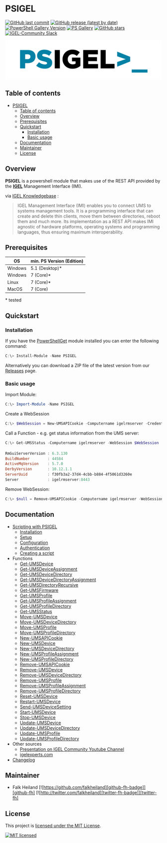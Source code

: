 # PSIGEL

[![GitHub last commit][github-commit-badge]][github-psigel]
[![GitHub release (latest by date)][github-release-badge]][github-psigel]
[![PowerShell Gallery Version][psgallery-v-badge]][powershell-gallery]
[![PS Gallery][psgallery-dl-badge]][powershell-gallery]
[![GitHub stars][github-start-badge]][github-psigel]
[![IGEL-Community Slack][slack-badge]][slack-igelcommunity]

![Logo](/docs/media/PSIGEL_1280_320.png)

## Table of contents

- [PSIGEL](#psigel)
  - [Table of contents](#table-of-contents)
  - [Overview](#overview)
  - [Prerequisites](#prerequisites)
  - [Quickstart](#quickstart)
    - [Installation](#installation)
    - [Basic usage](#basic-usage)
  - [Documentation](#documentation)
  - [Maintainer](#maintainer)
  - [License](#license)

## Overview

**PSIGEL** is a powershell module that makes use of the REST API provided by the [**IGEL**](https://www.igel.com) Management Interface (IMI).

via [IGEL Knowledgebase](https://kb.igel.com/igelimi-v3/en/imi-manual-2723216.html) :
> IGEL Management Interface (IMI) enables you to connect UMS to systems management tools. It is a programming interface that can create and delete thin clients, move them between directories, reboot them and much more. Its implementation as a REST API makes IMI agnostic of hardware platforms, operating systems and programming languages, thus ensuring maximum interoperability.

## Prerequisites

| OS      | min. PS Version (Edition) |
| ------- | ------------------------- |
| Windows | 5.1 (Desktop)\*           |
| Windows | 7 (Core)\*                |
| Linux   | 7 (Core)\*                |
| MacOS   | 7 (Core)                  |

\* tested

## Quickstart

### Installation

If you have the [PowerShellGet](https://github.com/powershell/powershellget) module installed you can enter the following command:

```powershell
C:\> Install-Module -Name PSIGEL
```

Alternatively you can download a ZIP file of the latest version from our [Releases](https://github.com/IGEL-Community/PSIGEL/releases) page.

### Basic usage

Import Module:

```powershell
C:\> Import-Module -Name PSIGEL
```

Create a WebSession

```powershell
C:\> $WebSession = New-UMSAPICookie -Computername igelrmserver -Credential (Get-Credential)
```

Call a Function - e.g. get status information from the UMS server:

```powershell
C:\> Get-UMSStatus -Computername igelrmserver -WebSession $WebSession

RmGuiServerVersion : 6.3.130
BuildNumber        : 44584
ActiveMqVersion    : 5.7.0
DerbyVersion       : 10.12.1.1
ServerUuid         : f30fb3a2-37d4-4cbb-b884-4f5061d3260e
Server             : igelrmserver:8443
```

Remove WebSession:

```powershell
C:\> $null = Remove-UMSAPICookie -Computername igelrmserver -WebSession $WebSession
```

## Documentation

- [Scripting with PSIGEL](/Docs/Guides/Scripting-with-PSIGEL.md)
  - [Installation](/Docs/Guides/Scripting-with-PSIGEL.md#installation)
  - [Setup](/Docs/Guides/Scripting-with-PSIGEL.md#setup)
  - [Configuration](/Docs/Guides/Scripting-with-PSIGEL.md#configuration)
  - [Authentication](/Docs/Guides/Scripting-with-PSIGEL.md#authentication)
  - [Creating a script](/Docs/Guides/Scripting-with-PSIGEL.md#creating-a-script)
- Functions
  - [Get-UMSDevice](/docs/reference/en-US/Get-UMSDevice.md)
  - [Get-UMSDeviceAssignment](/docs/reference/en-US/Get-UMSDeviceAssignment.md)
  - [Get-UMSDeviceDirectory](/docs/reference/en-US/Get-UMSDeviceDirectory.md)
  - [Get-UMSDeviceDirectoryAssignment](/docs/reference/en-US/Get-UMSDeviceDirectoryAssignment.md)
  - [Get-UMSDirectoryRecursive](/docs/reference/en-US/Get-UMSDirectoryRecursive.md)
  - [Get-UMSFirmware](/docs/reference/en-US/Get-UMSFirmware.md)
  - [Get-UMSProfile](/docs/reference/en-US/Get-UMSProfile.md)
  - [Get-UMSProfileAssignment](/docs/reference/en-US/Get-UMSProfileAssignment.md)
  - [Get-UMSProfileDirectory](/docs/reference/en-US/Get-UMSProfileDirectory.md)
  - [Get-UMSStatus](/docs/reference/en-US/Get-UMSStatus.md)
  - [Move-UMSDevice](/docs/reference/en-US/Move-UMSDevice.md)
  - [Move-UMSDeviceDirectory](/docs/reference/en-US/Move-UMSDeviceDirectory.md)
  - [Move-UMSProfile](/docs/reference/en-US/Move-UMSProfile.md)
  - [Move-UMSProfileDirectory](/docs/reference/en-US/Move-UMSProfileDirectory.md)
  - [New-UMSAPICookie](/docs/reference/en-US/New-UMSAPICookie.md)
  - [New-UMSDevice](/docs/reference/en-US/New-UMSDevice.md)
  - [New-UMSDeviceDirectory](/docs/reference/en-US/New-UMSDeviceDirectory.md)
  - [New-UMSProfileAssignment](/docs/reference/en-US/New-UMSProfileAssignment.md)
  - [New-UMSProfileDirectory](/docs/reference/en-US/New-UMSProfileDirectory.md)
  - [Remove-UMSAPICookie](/docs/reference/en-US/Remove-UMSAPICookie.md)
  - [Remove-UMSDevice](/docs/reference/en-US/Remove-UMSDevice.md)
  - [Remove-UMSDeviceDirectory](/docs/reference/en-US/Remove-UMSDeviceDirectory.md)
  - [Remove-UMSProfile](/docs/reference/en-US/Remove-UMSProfile.md)
  - [Remove-UMSProfileAssignment](/docs/reference/en-US/Remove-UMSProfileAssignment.md)
  - [Remove-UMSProfileDirectory](/docs/reference/en-US/Remove-UMSProfileDirectory.md)
  - [Reset-UMSDevice](/docs/reference/en-US/Reset-UMSDevice.md)
  - [Restart-UMSDevice](/docs/reference/en-US/Restart-UMSDevice.md)
  - [Send-UMSDeviceSetting](/docs/reference/en-US/Send-UMSDeviceSetting.md)
  - [Start-UMSDevice](/docs/reference/en-US/Start-UMSDevice.md)
  - [Stop-UMSDevice](/docs/reference/en-US/Stop-UMSDevice.md)
  - [Update-UMSDevice](/docs/reference/en-US/Update-UMSDevice.md)
  - [Update-UMSDeviceDirectory](/docs/reference/en-US/Update-UMSDeviceDirectory.md)
  - [Update-UMSProfile](/docs/reference/en-US/Update-UMSProfile.md)
  - [Update-UMSProfileDirectory](/docs/reference/en-US/Update-UMSProfileDirectory.md)
- Other sources
  - [Presentation on IGEL Community Youtube Channel](https://www.youtube.com/watch?v=JbBUVjOyhrQ&t=3652s)
  - [igelexperts.com](https://www.igelexperts.com/category/igel/psigel/)
- [Changelog](CHANGELOG.md)

## Maintainer

- Falk Heiland
[![https://github.com/falkheiland][github-fh-badge]][github-fh]
[![http://twitter.com/falkheiland][twitter-fh-badge]][twitter-fh]

## License

This project is [licensed under the MIT License](LICENSE).

[![MIT licensed][mit-badge]][mit-license]

[psgallery-dl-badge]: https://img.shields.io/powershellgallery/dt/PSIGEL.svg?logo=powershell
[powershell-gallery]: https://www.powershellgallery.com/packages/PSIGEL/
[mit-badge]: https://img.shields.io/github/license/IGEL-Community/PSIGEL?logo=github
[mit-license]: LICENSE
[github-commit-badge]: https://img.shields.io/github/last-commit/IGEL-Community/PSIGEL?logo=github
[github-psigel]: https://github.com/IGEL-Community/PSIGEL
[github-release-badge]: https://img.shields.io/github/release/IGEL-Community/PSIGEL/all.svg?logo=github
[psgallery-v-badge]: https://img.shields.io/powershellgallery/v/PSIGEL?include_prereleases&logo=powershell
[github-start-badge]: https://img.shields.io/github/stars/IGEL-Community/PSIGEL?logo=github
[slack-badge]: https://img.shields.io/badge/chat-IGEL%20Community-brightgreen?logo=slack
[slack-igelcommunity]: https://igelcommunity.slack.com/
[github-fh-badge]: https://img.shields.io/badge/Github-falkheiland-green?logo=github
[github-fh]: https://github.com/falkheiland
[twitter-fh-badge]: https://img.shields.io/badge/Twitter-falkheiland-blue?logo=twitter
[twitter-fh]: https://twitter.com/falkheiland
